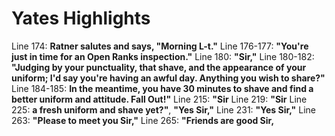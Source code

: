 Yates Highlights
================

Line 174: **Ratner salutes and says, "Morning L-t."**
Line 176-177: **"You're just in time for an Open Ranks inspection."**
Line 180: **"Sir,"**
Line 180-182: **"Judging by your punctuality, that shave, and the appearance of your uniform; I'd say you're having an awful day. Anything you wish to share?"**
Line 184-185: **In the meantime, you have 30 minutes to shave and find a better uniform and attitude. Fall Out!"**
Line 215: **"Sir**
Line 219: **"Sir**
Line 225: **a fresh uniform and shave yet?"**, **"Yes Sir,"**
Line 231: **"Yes Sir,"**
Line 263: **"Please to meet you Sir,"**
Line 265: **"Friends are good Sir,**
